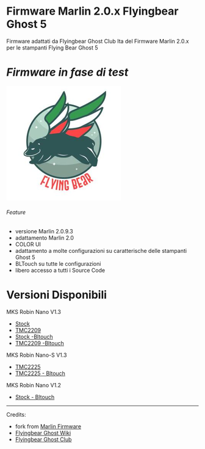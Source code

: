 # Firmware Marlin 2.0.x Flyingbear Ghost 5

Firmware adattati da Flyingbear Ghost Club Ita del Firmware Marlin 2.0.x per le stampanti Flying Bear Ghost 5

# _*Firmware in fase di test*_

![Flyingbear Club Ita Firmware](Image/fbghostitaLogo.jpg)

###### Feature
- versione Marlin 2.0.9.3
- adattamento Marlin 2.0
- COLOR UI
- adattamento a molte configurazioni su caratterische delle stampanti Ghost 5
- BLTouch su tutte le configurazioni
- libero accesso a tutti i Source Code

# Versioni Disponibili
MKS Robin Nano V1.3
- [Stock](https://github.com/flyingbear-club-ita/flyingbear_ghost_marlin/tree/main/MKS_Robin_Nano_V1.3/Firmware/STOCK)
- [TMC2209](https://github.com/flyingbear-club-ita/flyingbear_ghost_marlin/tree/main/MKS_Robin_Nano_V1.3/Firmware/TMC2209)
- [Stock   -Bltouch](https://github.com/flyingbear-club-ita/flyingbear_ghost_marlin/tree/main/MKS_Robin_Nano_V1.3/Firmware/STOCK-BLTOUCH) 
- [TMC2209 -Bltouch](https://github.com/flyingbear-club-ita/flyingbear_ghost_marlin/tree/main/MKS_Robin_Nano_V1.3/Firmware/TMC2209-BLTOUCH)

MKS Robin Nano-S V1.3
- [TMC2225](https://github.com/flyingbear-club-ita/flyingbear_ghost_marlin/tree/main/MKS_Robin_Nano_V1.3/Firmware/TMC2225)
- [TMC2225                - Bltouch](https://github.com/flyingbear-club-ita/flyingbear_ghost_marlin/tree/main/MKS_Robin_Nano_V1.3/Firmware/TMC2225-BLTOUCH)

MKS Robin Nano V1.2
- [Stock - Bltouch](https://github.com/flyingbear-club-ita/flyingbear_ghost_marlin/tree/main/MKS_Robin_Nano_V1.2/Firmware/STOCK_BLTOUCH)






---

Credits:
- fork from [Marlin Firmware](https://github.com/MarlinFirmware/Marlin)
- [Flyingbear Ghost Wiki](https://flyingbearghost.com)
- [Flyingbear Ghost Club](https://discord.gg/p2gtrKm)

